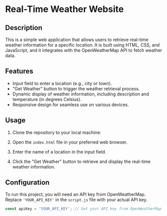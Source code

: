 # Real-Time Weather Website

## Description

This is a simple web application that allows users to retrieve real-time weather information for a specific location. It is built using HTML, CSS, and JavaScript, and it integrates with the OpenWeatherMap API to fetch weather data.

## Features

- Input field to enter a location (e.g., city or town).
- "Get Weather" button to trigger the weather retrieval process.
- Dynamic display of weather information, including description and temperature (in degrees Celsius).
- Responsive design for seamless use on various devices.

## Usage

1. Clone the repository to your local machine:

2. Open the `index.html` file in your preferred web browser.

3. Enter the name of a location in the input field.

4. Click the "Get Weather" button to retrieve and display the real-time weather information.

## Configuration

To run this project, you will need an API key from OpenWeatherMap. Replace `'YOUR_API_KEY'` in the `script.js` file with your actual API key.

```javascript
const apiKey = 'YOUR_API_KEY'; // Get your API key from OpenWeatherMap

